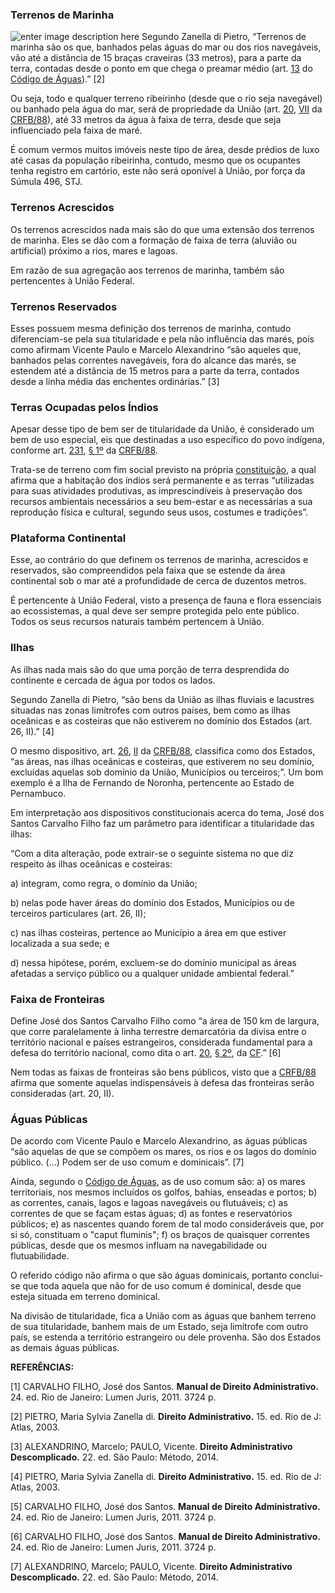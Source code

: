 ### Terrenos de Marinha

![enter image description here](https://encrypted-tbn0.gstatic.com/images?q=tbn:ANd9GcQj22VbC8fk8D_jFPXMq1BxjVaT6DL5HZ0Plg&usqp=CAU)
Segundo Zanella di Pietro, “Terrenos de marinha são os que, banhados pelas águas do mar ou dos rios navegáveis, vão até a distância de 15 braças craveiras (33 metros), para a parte da terra, contadas desde o ponto em que chega o preamar médio (art.  [13](https://www.jusbrasil.com.br/topicos/10609113/artigo-13-do-decreto-n-24643-de-10-de-julho-de-1934 "Artigo 13 do Decreto nº 24.643 de 10 de Julho de 1934")  do  [Código de Águas](https://www.jusbrasil.com.br/legislacao/91582/c%C3%B3digo-de-%C3%A1guas-decreto-24643-34 "Decreto nº 24.643, de 10 de julho de 1934.")).” [2]

Ou seja, todo e qualquer terreno ribeirinho (desde que o rio seja navegável) ou banhado pela água do mar, será de propriedade da União (art.  [20](https://www.jusbrasil.com.br/topicos/10639137/artigo-20-da-constitui%C3%A7%C3%A3o-federal-de-1988 "Artigo 20 da Constituição Federal de 1988"),  [VII](https://www.jusbrasil.com.br/topicos/10721710/inciso-vii-do-artigo-20-da-constitui%C3%A7%C3%A3o-federal-de-1988 "Inciso VII do Artigo 20 da Constituição Federal de 1988")  da  [CRFB/88](https://www.jusbrasil.com.br/legislacao/188546065/constitui%C3%A7%C3%A3o-federal-constitui%C3%A7%C3%A3o-da-republica-federativa-do-brasil-1988 "CONSTITUIÇÃO DA REPÚBLICA FEDERATIVA DO BRASIL DE 1988")), até 33 metros da água à faixa de terra, desde que seja influenciado pela faixa de maré.

É comum vermos muitos imóveis neste tipo de área, desde prédios de luxo até casas da população ribeirinha, contudo, mesmo que os ocupantes tenha registro em cartório, este não será oponível à União, por força da Súmula 496, STJ.

### Terrenos Acrescidos

Os terrenos acrescidos nada mais são do que uma extensão dos terrenos de marinha. Eles se dão com a formação de faixa de terra (aluvião ou artificial) próximo a rios, mares e lagoas.

Em razão de sua agregação aos terrenos de marinha, também são pertencentes à União Federal.

### Terrenos Reservados

Esses possuem mesma definição dos terrenos de marinha, contudo diferenciam-se pela sua titularidade e pela não influência das marés, pois como afirmam Vicente Paulo e Marcelo Alexandrino “são aqueles que, banhados pelas correntes navegáveis, fora do alcance das marés, se estendem até a distância de 15 metros para a parte da terra, contados desde a linha média das enchentes ordinárias.” [3]

### Terras Ocupadas pelos Índios

Apesar desse tipo de bem ser de titularidade da União, é considerado um bem de uso especial, eis que destinadas a uso específico do povo indígena, conforme art.  [231](https://www.jusbrasil.com.br/topicos/10643688/artigo-231-da-constitui%C3%A7%C3%A3o-federal-de-1988 "Artigo 231 da Constituição Federal de 1988"),  [§ 1º](https://www.jusbrasil.com.br/topicos/10643655/par%C3%A1grafo-1-artigo-231-da-constitui%C3%A7%C3%A3o-federal-de-1988 "Parágrafo 1 Artigo 231 da Constituição Federal de 1988")  da  [CRFB/88](https://www.jusbrasil.com.br/legislacao/188546065/constitui%C3%A7%C3%A3o-federal-constitui%C3%A7%C3%A3o-da-republica-federativa-do-brasil-1988 "CONSTITUIÇÃO DA REPÚBLICA FEDERATIVA DO BRASIL DE 1988").

Trata-se de terreno com fim social previsto na própria  [constituição](https://www.jusbrasil.com.br/legislacao/188546065/constitui%C3%A7%C3%A3o-federal-constitui%C3%A7%C3%A3o-da-republica-federativa-do-brasil-1988 "CONSTITUIÇÃO DA REPÚBLICA FEDERATIVA DO BRASIL DE 1988"), a qual afirma que a habitação dos índios será permanente e as terras “utilizadas para suas atividades produtivas, as imprescindíveis à preservação dos recursos ambientais necessários a seu bem-estar e as necessárias a sua reprodução física e cultural, segundo seus usos, costumes e tradições”.

### Plataforma Continental

Esse, ao contrário do que definem os terrenos de marinha, acrescidos e reservados, são compreendidos pela faixa que se estende da área continental sob o mar até a profundidade de cerca de duzentos metros.

É pertencente à União Federal, visto a presença de fauna e flora essenciais ao ecossistemas, a qual deve ser sempre protegida pelo ente público. Todos os seus recursos naturais também pertencem à União.

###  Ilhas

As ilhas nada mais são do que uma porção de terra desprendida do continente e cercada de água por todos os lados.

Segundo Zanella di Pietro, “são bens da União as ilhas fluviais e lacustres situadas nas zonas limítrofes com outros países, bem como as ilhas oceânicas e as costeiras que não estiverem no domínio dos Estados (art. 26, II).” [4]

O mesmo dispositivo, art.  [26](https://www.jusbrasil.com.br/topicos/10638596/artigo-26-da-constitui%C3%A7%C3%A3o-federal-de-1988 "Artigo 26 da Constituição Federal de 1988"),  [II](https://www.jusbrasil.com.br/topicos/10717035/inciso-ii-do-artigo-26-da-constitui%C3%A7%C3%A3o-federal-de-1988 "Inciso II do Artigo 26 da Constituição Federal de 1988")  da  [CRFB/88](https://www.jusbrasil.com.br/legislacao/188546065/constitui%C3%A7%C3%A3o-federal-constitui%C3%A7%C3%A3o-da-republica-federativa-do-brasil-1988 "CONSTITUIÇÃO DA REPÚBLICA FEDERATIVA DO BRASIL DE 1988"), classifica como dos Estados, “as áreas, nas ilhas oceânicas e costeiras, que estiverem no seu domínio, excluídas aquelas sob domínio da União, Municípios ou terceiros;”. Um bom exemplo é a Ilha de Fernando de Noronha, pertencente ao Estado de Pernambuco.

Em interpretação aos dispositivos constitucionais acerca do tema, José dos Santos Carvalho Filho faz um parâmetro para identificar a titularidade das ilhas:

“Com a dita alteração, pode extrair-se o seguinte sistema no que diz respeito às ilhas oceânicas e costeiras:

a) integram, como regra, o domínio da União;

b) nelas pode haver áreas do domínio dos Estados, Municípios ou de terceiros particulares (art. 26, II);

c) nas ilhas costeiras, pertence ao Município a área em que estiver localizada a sua sede; e

d) nessa hipótese, porém, excluem-se do domínio municipal as áreas afetadas a serviço público ou a qualquer unidade ambiental federal.” 

### Faixa de Fronteiras

Define José dos Santos Carvalho Filho como “a área de 150 km de largura, que corre paralelamente à linha terrestre demarcatória da divisa entre o território nacional e países estrangeiros, considerada fundamental para a defesa do território nacional, como dita o art.  [20](https://www.jusbrasil.com.br/topicos/10639137/artigo-20-da-constitui%C3%A7%C3%A3o-federal-de-1988 "Artigo 20 da Constituição Federal de 1988"),  [§ 2º](https://www.jusbrasil.com.br/topicos/10721483/par%C3%A1grafo-2-artigo-20-da-constitui%C3%A7%C3%A3o-federal-de-1988 "Parágrafo 2 Artigo 20 da Constituição Federal de 1988"), da  [CF](https://www.jusbrasil.com.br/legislacao/188546065/constitui%C3%A7%C3%A3o-federal-constitui%C3%A7%C3%A3o-da-republica-federativa-do-brasil-1988 "CONSTITUIÇÃO DA REPÚBLICA FEDERATIVA DO BRASIL DE 1988").” [6]

Nem todas as faixas de fronteiras são bens públicos, visto que a  [CRFB/88](https://www.jusbrasil.com.br/legislacao/188546065/constitui%C3%A7%C3%A3o-federal-constitui%C3%A7%C3%A3o-da-republica-federativa-do-brasil-1988 "CONSTITUIÇÃO DA REPÚBLICA FEDERATIVA DO BRASIL DE 1988")  afirma que somente aquelas indispensáveis à defesa das fronteiras serão consideradas (art. 20, II).

### Águas Públicas

De acordo com Vicente Paulo e Marcelo Alexandrino, as águas públicas “são aquelas de que se compõem os mares, os rios e os lagos do domínio público. (...) Podem ser de uso comum e dominicais”. [7]

Ainda, segundo o  [Código de Águas](https://www.jusbrasil.com.br/legislacao/91582/c%C3%B3digo-de-%C3%A1guas-decreto-24643-34 "Decreto nº 24.643, de 10 de julho de 1934."), as de uso comum são: a) os mares territoriais, nos mesmos incluídos os golfos, bahias, enseadas e portos; b) as correntes, canais, lagos e lagoas navegáveis ou flutuáveis; c) as correntes de que se façam estas águas; d) as fontes e reservatórios públicos; e) as nascentes quando forem de tal modo consideráveis que, por si só, constituam o "caput fluminis"; f) os braços de quaisquer correntes públicas, desde que os mesmos influam na navegabilidade ou flutuabilidade.

O referido código não afirma o que são águas dominicais, portanto conclui-se que toda aquela que não for de uso comum é dominical, desde que esteja situada em terreno dominical.

Na divisão de titularidade, fica a União com as águas que banhem terreno de sua titularidade, banhem mais de um Estado, seja limítrofe com outro país, se estenda a território estrangeiro ou dele provenha. São dos Estados as demais águas públicas.

**REFERÊNCIAS:**

[1] CARVALHO FILHO, José dos Santos.  **Manual de Direito Administrativo.** 24. ed. Rio de Janeiro: Lumen Juris, 2011. 3724 p.

[2] PIETRO, Maria Sylvia Zanella di.  **Direito Administrativo.** 15. ed. Rio de J: Atlas, 2003.

[3] ALEXANDRINO, Marcelo; PAULO, Vicente.  **Direito Administrativo Descomplicado.** 22. ed. São Paulo: Método, 2014.

[4] PIETRO, Maria Sylvia Zanella di.  **Direito Administrativo.** 15. ed. Rio de J: Atlas, 2003.

[5] CARVALHO FILHO, José dos Santos.  **Manual de Direito Administrativo.** 24. ed. Rio de Janeiro: Lumen Juris, 2011. 3724 p.

[6] CARVALHO FILHO, José dos Santos.  **Manual de Direito Administrativo.** 24. ed. Rio de Janeiro: Lumen Juris, 2011. 3724 p.

[7] ALEXANDRINO, Marcelo; PAULO, Vicente.  **Direito Administrativo Descomplicado.** 22. ed. São Paulo: Método, 2014.
<!--stackedit_data:
eyJoaXN0b3J5IjpbLTUwODU5OTg4MSwxNDgwNzU0OTVdfQ==
-->